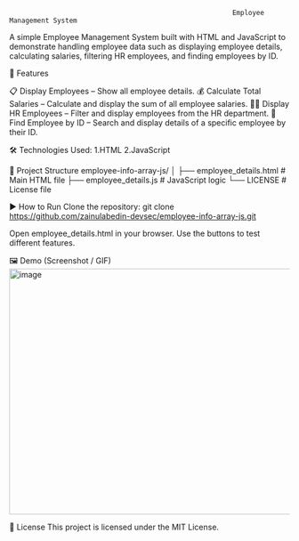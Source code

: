                                                             Employee Management System

A simple Employee Management System built with HTML and JavaScript to demonstrate handling employee data such as displaying employee details, calculating salaries, filtering HR employees, and finding employees by ID.

🚀 Features

📋 Display Employees – Show all employee details.
💰 Calculate Total Salaries – Calculate and display the sum of all employee salaries.
🧑‍💼 Display HR Employees – Filter and display employees from the HR department.
🔎 Find Employee by ID – Search and display details of a specific employee by their ID.

🛠️ Technologies Used:
1.HTML
2.JavaScript

📂 Project Structure
employee-info-array-js/
│
├── employee_details.html   # Main HTML file
├── employee_details.js     # JavaScript logic
└── LICENSE                 # License file

▶️ How to Run
Clone the repository:
git clone https://github.com/zainulabedin-devsec/employee-info-array-js.git


Open employee_details.html in your browser.
Use the buttons to test different features.

🖼️ Demo (Screenshot / GIF)
 <img width="953" height="442" alt="image" src="https://github.com/user-attachments/assets/292bd129-77da-4bba-a74e-d1ff2247bf50" />


📜 License
This project is licensed under the MIT License.

